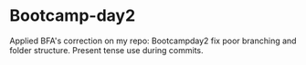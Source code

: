 # Bootcamp-day2
Applied BFA's correction on my repo: Bootcampday2
fix poor branching and folder structure.
Present tense use during commits.
